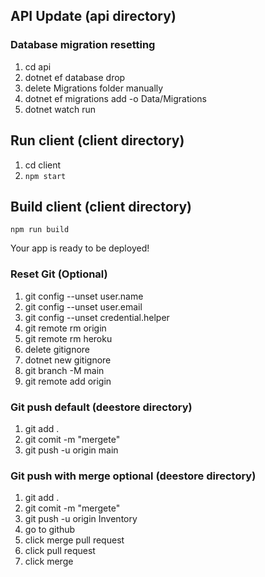 ## API Update (api directory)

### Database migration resetting

1. cd api
2. dotnet ef database drop
3. delete Migrations folder manually
4. dotnet ef migrations add <name> -o Data/Migrations
5. dotnet watch run

## Run client (client directory)

1. cd client
2. `npm start`

## Build client (client directory)
`npm run build`

Your app is ready to be deployed!

### Reset Git (Optional)

1. git config  --unset user.name
2. git config  --unset user.email
3. git config  --unset credential.helper
4. git remote rm origin
5. git remote rm heroku
6. delete gitignore
7. dotnet new gitignore
8. git branch -M main
9. git remote add origin <gitrepourl>

### Git push default (deestore directory)

1. git add .
2. git comit -m "mergete"
3. git push -u origin main

### Git push with merge optional (deestore directory)

1. git add .
2. git comit -m "mergete"
3. git push -u origin Inventory
4. go to github
5. click merge pull request
6. click pull request
7. click merge

